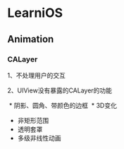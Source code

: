 # LearniOS

## Animation

### CALayer

 1、不处理用户的交互
 
 2、UIView没有暴露的CALayer的功能
 
 * 阴影、圆角、带颜色的边框
 * 3D变化
 * 非矩形范围
 * 透明套罩
 * 多级非线性动画

